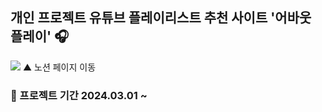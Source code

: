 ## 개인 프로젝트 유튜브 플레이리스트 추천 사이트 '어바웃 플레이' 🎧
<img src="https://velog.velcdn.com/images/wruoma/post/a233f83e-194c-4eae-aa6e-187d2fa6db98/image.png" href="https://ring-xylocarp-07a.notion.site/44205795971940dab4a8d9ba2eb04b9e?pvs=4" target="_blank">
▲ 노션 페이지 이동

### 📅 프로젝트 기간 2024.03.01 ~

